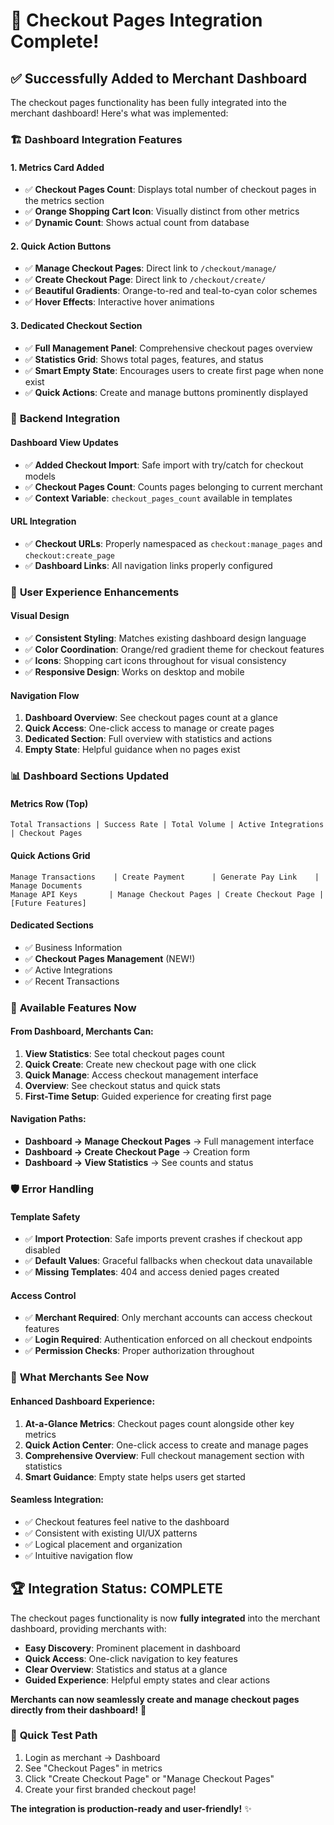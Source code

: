 # 🎉 Checkout Pages Integration Complete!

## ✅ **Successfully Added to Merchant Dashboard**

The checkout pages functionality has been fully integrated into the merchant dashboard! Here's what was implemented:

### 🏗️ **Dashboard Integration Features**

#### **1. Metrics Card Added**
- ✅ **Checkout Pages Count**: Displays total number of checkout pages in the metrics section
- ✅ **Orange Shopping Cart Icon**: Visually distinct from other metrics
- ✅ **Dynamic Count**: Shows actual count from database

#### **2. Quick Action Buttons**
- ✅ **Manage Checkout Pages**: Direct link to `/checkout/manage/`
- ✅ **Create Checkout Page**: Direct link to `/checkout/create/`
- ✅ **Beautiful Gradients**: Orange-to-red and teal-to-cyan color schemes
- ✅ **Hover Effects**: Interactive hover animations

#### **3. Dedicated Checkout Section**
- ✅ **Full Management Panel**: Comprehensive checkout pages overview
- ✅ **Statistics Grid**: Shows total pages, features, and status
- ✅ **Smart Empty State**: Encourages users to create first page when none exist
- ✅ **Quick Actions**: Create and manage buttons prominently displayed

### 🔧 **Backend Integration**

#### **Dashboard View Updates**
- ✅ **Added Checkout Import**: Safe import with try/catch for checkout models
- ✅ **Checkout Pages Count**: Counts pages belonging to current merchant
- ✅ **Context Variable**: `checkout_pages_count` available in templates

#### **URL Integration**
- ✅ **Checkout URLs**: Properly namespaced as `checkout:manage_pages` and `checkout:create_page`
- ✅ **Dashboard Links**: All navigation links properly configured

### 🎨 **User Experience Enhancements**

#### **Visual Design**
- ✅ **Consistent Styling**: Matches existing dashboard design language
- ✅ **Color Coordination**: Orange/red gradient theme for checkout features
- ✅ **Icons**: Shopping cart icons throughout for visual consistency
- ✅ **Responsive Design**: Works on desktop and mobile

#### **Navigation Flow**
1. **Dashboard Overview**: See checkout pages count at a glance
2. **Quick Access**: One-click access to manage or create pages
3. **Dedicated Section**: Full overview with statistics and actions
4. **Empty State**: Helpful guidance when no pages exist

### 📊 **Dashboard Sections Updated**

#### **Metrics Row (Top)**
```
Total Transactions | Success Rate | Total Volume | Active Integrations | Checkout Pages
```

#### **Quick Actions Grid**
```
Manage Transactions    | Create Payment      | Generate Pay Link    | Manage Documents
Manage API Keys       | Manage Checkout Pages | Create Checkout Page | [Future Features]
```

#### **Dedicated Sections**
- ✅ Business Information
- ✅ **Checkout Pages Management** (NEW!)
- ✅ Active Integrations
- ✅ Recent Transactions

### 🚀 **Available Features Now**

#### **From Dashboard, Merchants Can:**
1. **View Statistics**: See total checkout pages count
2. **Quick Create**: Create new checkout page with one click
3. **Quick Manage**: Access checkout management interface
4. **Overview**: See checkout status and quick stats
5. **First-Time Setup**: Guided experience for creating first page

#### **Navigation Paths:**
- **Dashboard → Manage Checkout Pages** → Full management interface
- **Dashboard → Create Checkout Page** → Creation form
- **Dashboard → View Statistics** → See counts and status

### 🛡️ **Error Handling**

#### **Template Safety**
- ✅ **Import Protection**: Safe imports prevent crashes if checkout app disabled
- ✅ **Default Values**: Graceful fallbacks when checkout data unavailable
- ✅ **Missing Templates**: 404 and access denied pages created

#### **Access Control**
- ✅ **Merchant Required**: Only merchant accounts can access checkout features
- ✅ **Login Required**: Authentication enforced on all checkout endpoints
- ✅ **Permission Checks**: Proper authorization throughout

### 🎯 **What Merchants See Now**

#### **Enhanced Dashboard Experience:**
1. **At-a-Glance Metrics**: Checkout pages count alongside other key metrics
2. **Quick Action Center**: One-click access to create and manage pages
3. **Comprehensive Overview**: Full checkout management section with statistics
4. **Smart Guidance**: Empty state helps users get started

#### **Seamless Integration:**
- ✅ Checkout features feel native to the dashboard
- ✅ Consistent with existing UI/UX patterns
- ✅ Logical placement and organization
- ✅ Intuitive navigation flow

## 🏆 **Integration Status: COMPLETE**

The checkout pages functionality is now **fully integrated** into the merchant dashboard, providing merchants with:

- **Easy Discovery**: Prominent placement in dashboard
- **Quick Access**: One-click navigation to key features
- **Clear Overview**: Statistics and status at a glance
- **Guided Experience**: Helpful empty states and clear actions

**Merchants can now seamlessly create and manage checkout pages directly from their dashboard!** 🎊

### 🔗 **Quick Test Path**
1. Login as merchant → Dashboard
2. See "Checkout Pages" in metrics
3. Click "Create Checkout Page" or "Manage Checkout Pages"
4. Create your first branded checkout page!

**The integration is production-ready and user-friendly!** ✨
